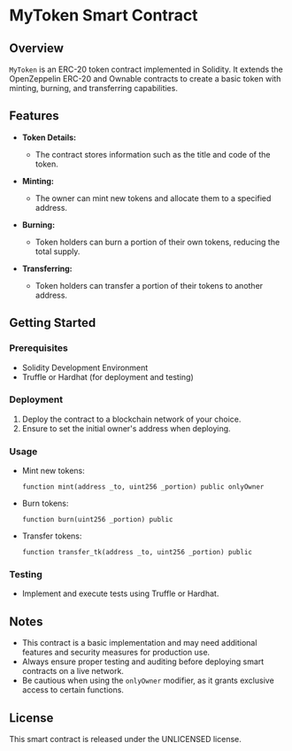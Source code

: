 # MyToken Smart Contract

## Overview

`MyToken` is an ERC-20 token contract implemented in Solidity. It extends the OpenZeppelin ERC-20 and Ownable contracts to create a basic token with minting, burning, and transferring capabilities.

## Features

- **Token Details:**
  - The contract stores information such as the title and code of the token.

- **Minting:**
  - The owner can mint new tokens and allocate them to a specified address.

- **Burning:**
  - Token holders can burn a portion of their own tokens, reducing the total supply.

- **Transferring:**
  - Token holders can transfer a portion of their tokens to another address.

## Getting Started

### Prerequisites

- Solidity Development Environment
- Truffle or Hardhat (for deployment and testing)

### Deployment

1. Deploy the contract to a blockchain network of your choice.
2. Ensure to set the initial owner's address when deploying.

### Usage

- Mint new tokens:
  ```solidity
  function mint(address _to, uint256 _portion) public onlyOwner
  ```

- Burn tokens:
  ```solidity
  function burn(uint256 _portion) public
  ```

- Transfer tokens:
  ```solidity
  function transfer_tk(address _to, uint256 _portion) public
  ```

### Testing

- Implement and execute tests using Truffle or Hardhat.

## Notes

- This contract is a basic implementation and may need additional features and security measures for production use.
- Always ensure proper testing and auditing before deploying smart contracts on a live network.
- Be cautious when using the `onlyOwner` modifier, as it grants exclusive access to certain functions.

## License

This smart contract is released under the UNLICENSED license.




